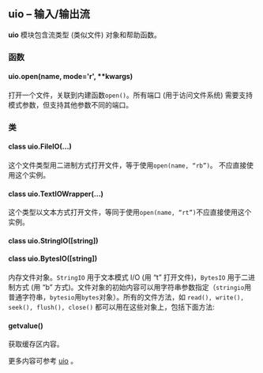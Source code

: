 ## **uio** – 输入/输出流

**uio** 模块包含流类型 (类似文件) 对象和帮助函数。

### 函数

#### **uio.open**(name, mode='r', \*\*kwargs)

打开一个文件，关联到内建函数``open()``。所有端口 (用于访问文件系统) 需要支持模式参数，但支持其他参数不同的端口。

### 类

#### **class uio.FileIO**(...)
  这个文件类型用二进制方式打开文件，等于使用``open(name, “rb”)``。 不应直接使用这个实例。

#### **class uio.TextIOWrapper**(...)
  这个类型以文本方式打开文件，等同于使用``open(name, “rt”)``不应直接使用这个实例。

#### **class uio.StringIO**([string])

#### **class uio.BytesIO**([string])
  内存文件对象。`StringIO` 用于文本模式 I/O (用 “t” 打开文件)，`BytesIO` 用于二进制方式 (用 “b” 方式)。文件对象的初始内容可以用字符串参数指定（`stringio`用普通字符串，`bytesio`用`bytes`对象）。所有的文件方法，如 `read(), write(), seek(), flush(), close()` 都可以用在这些对象上，包括下面方法:

#### **getvalue**()
  获取缓存区内容。

更多内容可参考  [uio](http://docs.micropython.org/en/latest/library/io.html) 。
